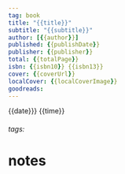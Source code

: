 ```yaml
---
tag: book
title: "{{title}}"
subtitle: "{{subtitle}}"
author: [{{author}}]
published: {{publishDate}}
publisher: {{publisher}}
total: {{totalPage}}
isbn: {{isbn10}} {{isbn13}}
cover: {{coverUrl}}
localCover: {{localCoverImage}}
goodreads: 
---
```


{{date}}} {{time}}
###### tags:

# notes
